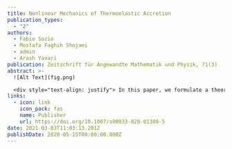 ```yaml
---
title: Nonlinear Mechanics of Thermoelastic Accretion
publication_types:
  - "2"
authors:
  - Fabio Sozio
  - Mostafa Faghih Shojaei
  - admin
  - Arash Yavari
publication: Zeitschrift für Angewandte Mathematik und Physik, 71(3)
abstract: >-
  ![Alt Text](fig.png)

  <div style="text-align: justify"> In this paper, we formulate a theory for the coupling of accretion mechanics and thermoelasticity. We present an analytical formulation of the thermoelastic accretion of an infinite cylinder and of a two-dimensional block. We develop numerical schemes for the solution of these two problems, and numerically calculate residual stresses and observe a strong dependence of the final mechanical state on the parameters of the accretion process. This suggests the possibility to predict and control thermal accretion processes of soft materials by manipulating thermal parameters, and therefore, to realize additively manufactured soft objects with the desired characteristics and performances.</div>
links:
  - icon: link
    icon_pack: fas
    name: Publisher
    url: https://doi.org/10.1007/s00033-020-01309-5
date: 2021-03-03T11:03:13.291Z
publishDate: 2020-05-15T00:00:00.000Z
---
```

